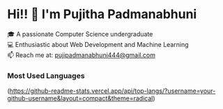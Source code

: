 # Hi!! 👋 I'm Pujitha Padmanabhuni

🎓 A passionate Computer Science undergraduate  
💻 Enthusiastic about Web Development and Machine Learning  
📫 Reach me at: pujipadmanabhuni444@gmail.com 

### Most Used Languages

(https://github-readme-stats.vercel.app/api/top-langs/?username=your-github-username&layout=compact&theme=radical)



<!---
pujithap1211/pujithap1211 is a ✨ special ✨ repository because its `README.md` (this file) appears on your GitHub profile.
You can click the Preview link to take a look at your changes.
--->
